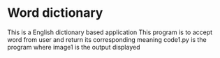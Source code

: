 # Word dictionary
This is a English dictionary based application
This program is to accept word from user and return its corresponding meaning
code1.py is the program where image1 is the output displayed